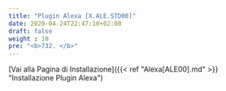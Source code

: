 ```yaml
---
title: "Plugin Alexa [X.ALE.STD00]"
date: 2020-04-24T22:47:10+02:00
draft: false
weight : 10
pre: "<b>732. </b>"
---
```


[Vai alla Pagina di Installazione]({{< ref "Alexa[ALE00].md" >}} "Installazione Plugin Alexa")
